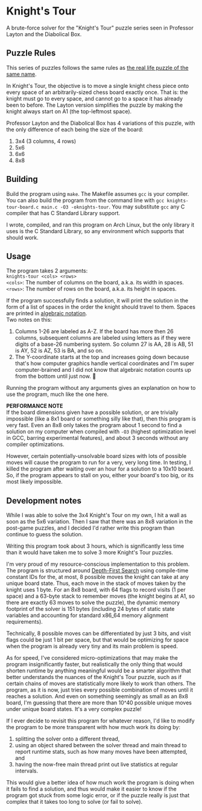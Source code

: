 # Knight's Tour
A brute-force solver for the "Knight's Tour" puzzle series seen in Professor Layton and the Diabolical Box.

## Puzzle Rules
This series of puzzles follows the same rules as [the real life puzzle of the same name](https://en.wikipedia.org/wiki/Knight%27s_tour).

In Knight's Tour, the objective is to move a single knight chess piece onto every space of an arbitrarily-sized chess board exactly once. That is: the knight must go to every space, and cannot go to a space it has already been to before. The Layton version simplifies the puzzle by making the knight always start on A1 (the top-leftmost space).

Professor Layton and the Diabolical Box has 4 variations of this puzzle, with the only difference of each being the size of the board:
1. 3x4 (3 columns, 4 rows)
2. 5x6
3. 6x6
4. 8x8

## Building
Build the program using `make`. The Makefile assumes `gcc` is your compiler.
You can also build the program from the command line with `gcc knights-tour-board.c main.c -O3 -oknights-tour`.
You may substitute `gcc` any C compiler that has C Standard Library support.

I wrote, compiled, and ran this program on Arch Linux, but the only library it uses is the C Standard Library, so any environment which supports that should work.

## Usage
The program takes 2 arguments:\
`knights-tour <cols> <rows>`\
`<cols>`: The number of columns on the board, a.k.a. its width in spaces.\
`<rows>`: The number of rows on the board, a.k.a. its height in spaces.

If the program successfully finds a solution, it will print the solution in the form of a list of spaces in the order the knight should travel to them. Spaces are printed in [algebraic notation](https://en.wikipedia.org/wiki/Algebraic_notation_(chess)).\
Two notes on this:
1. Columns 1-26 are labeled as A-Z. If the board has more then 26 columns, subsequent columns are labeled using letters as if they were digits of a base-26 numbering system. So column 27 is AA, 28 is AB, 51 is AY, 52 is AZ, 53 is BA, and so on.
2. The Y-coordinate starts at the top and increases going down because that's how computer graphics handle vertical coordinates and I'm super computer-brained and I did not know that algebraic notation counts up from the bottom until just now. :smiling_face_with_tear:

Running the program without any arguments gives an explanation on how to use the program, much like the one here.

**PERFORMANCE NOTE**\
If the board dimensions given have a possible solution, or are trivially impossible (like a 8x1 board or something silly like that), then this program is very fast. Even an 8x8 only takes the program about 1 second to find a solution on my computer when compiled with `-O3` (highest optimization level in GCC, barring experimental features), and about 3 seconds without any compiler optimizations.

However, certain potentially-unsolvable board sizes with lots of possible moves will cause the program to run for a very, very long time. In testing, I killed the program after waiting over an hour for a solution to a 10x10 board. So, if the program appears to stall on you, either your board's too big, or its most likely impossible.

## Development notes
While I was able to solve the 3x4 Knight's Tour on my own, I hit a wall as soon as the 5x6 variation. Then I saw that there was an 8x8 variation in the post-game puzzles, and I decided I'd rather write this program than continue to guess the solution.

Writing this program took about 3 hours, which is significantly less time than it would have taken me to solve 3 more Knight's Tour puzzles.

I'm very proud of my resource-conscious implementation to this problem. The program is structured around [Depth-First Search](https://en.wikipedia.org/wiki/Depth-first_search) using compile-time constant IDs for the, at most, 8 possible moves the knight can take at any unique board state. Thus, each move in the stack of moves taken by the knight uses 1 byte. For an 8x8 board, with 64 flags to record visits (1 per space) and a 63-byte stack to remember moves (the knight begins at A1, so there are exactly 63 moves to solve the puzzle), the dynamic memory footprint of the solver is 151 bytes (including 24 bytes of static state variables and accounting for standard x86_64 memory alignment requirements).

Technically, 8 possible moves can be differentiated by just 3 bits, and visit flags could be just 1 bit per space, but that would be optimizing for space when the program is already very tiny and its main problem is speed.

As for speed, I've considered micro-optimizations that may make the program insignificantly faster, but realistically the only thing that would shorten runtime by anything meaningful would be a smarter algorithm that better understands the nuances of the Knight's Tour puzzle, such as if certain chains of moves are statistically more likely to work than others. The program, as it is now, just tries every possible combination of moves until it reaches a solution. And even on something seemingly as small as an 8x8 board, I'm guessing that there are more than 10^40 possible unique moves under unique board states. It's a very complex puzzle!

If I ever decide to revisit this program for whatever reason, I'd like to modify the program to be more transparent with how much work its doing by:
1. splitting the solver onto a different thread,
2. using an object shared between the solver thread and main thread to report runtime stats, such as how many moves have been attempted, and
3. having the now-free main thread print out live statistics at regular intervals.

This would give a better idea of how much work the program is doing when it fails to find a solution, and thus would make it easier to know if the program got stuck from some logic error, or if the puzzle really is just that complex that it takes too long to solve (or fail to solve).
